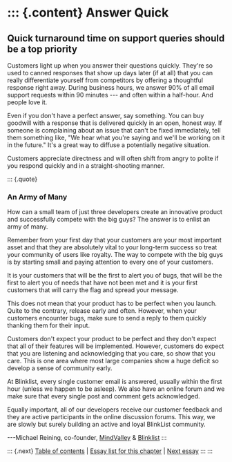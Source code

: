 ::: {.content}
Answer Quick
============

Quick turnaround time on support queries should be a top priority
-----------------------------------------------------------------

Customers light up when you answer their questions quickly. They\'re so
used to canned responses that show up days later (if at all) that you
can really differentiate yourself from competitors by offering a
thoughtful response right away. During business hours, we answer 90% of
all email support requests within 90 minutes --- and often within a
half-hour. And people love it.

Even if you don\'t have a perfect answer, say something. You can buy
goodwill with a response that is delivered quickly in an open, honest
way. If someone is complaining about an issue that can\'t be fixed
immediately, tell them something like, \"We hear what you\'re saying and
we\'ll be working on it in the future.\" It\'s a great way to diffuse a
potentially negative situation.

Customers appreciate directness and will often shift from angry to
polite if you respond quickly and in a straight-shooting manner.

::: {.quote}
### An Army of Many

How can a small team of just three developers create an innovative
product and successfully compete with the big guys? The answer is to
enlist an army of many.

Remember from your first day that your customers are your most important
asset and that they are absolutely vital to your long-term success so
treat your community of users like royalty. The way to compete with the
big guys is by starting small and paying attention to every one of your
customers.

It is your customers that will be the first to alert you of bugs, that
will be the first to alert you of needs that have not been met and it is
your first customers that will carry the flag and spread your message.

This does not mean that your product has to be perfect when you launch.
Quite to the contrary, release early and often. However, when your
customers encounter bugs, make sure to send a reply to them quickly
thanking them for their input.

Customers don\'t expect your product to be perfect and they don\'t
expect that all of their features will be implemented. However,
customers do expect that you are listening and acknowledging that you
care, so show that you care. This is one area where most large companies
show a huge deficit so develop a sense of community early.

At Blinklist, every single customer email is answered, usually within
the first hour (unless we happen to be asleep). We also have an online
forum and we make sure that every single post and comment gets
acknowledged.

Equally important, all of our developers receive our customer feedback
and they are active participants in the online discussion forums. This
way, we are slowly but surely building an active and loyal BlinkList
community.

---Michael Reining, co-founder, [MindValley](http://www.mindvalley.com/)
& [Blinklist](http://www.blinklist.com/)
:::

::: {.next}
[Table of contents](toc.php) \| [Essay list for this
chapter](toc.php#ch14) \| [Next essay](ch14_Tough_Love.php)
:::
:::
